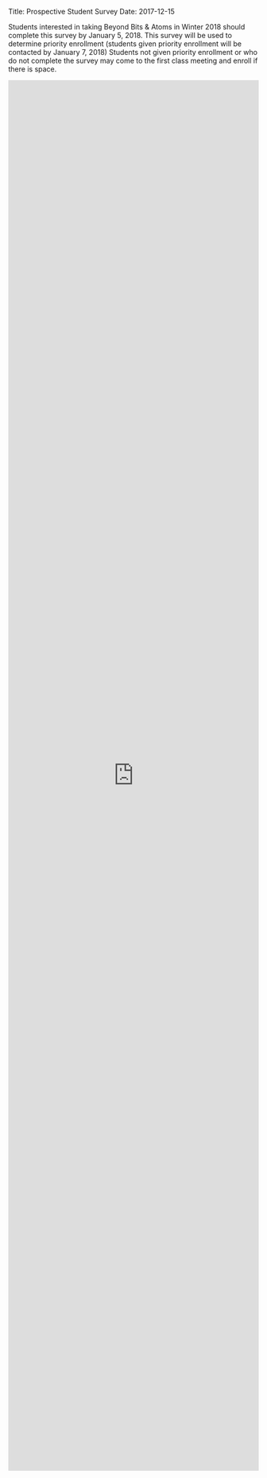 Title: Prospective Student Survey
Date: 2017-12-15

Students interested in taking Beyond Bits & Atoms in Winter 2018 should complete this survey by January 5, 2018. 
This survey will be used to determine priority enrollment (students given priority enrollment will be contacted 
by January 7, 2018) Students not given priority enrollment or who do not complete the survey may come to the 
first class meeting and enroll if there is space. 

<iframe src="https://docs.google.com/forms/d/e/1FAIpQLScU9ikt9--MnipXLif2w6qpBlqlcEkVo1jHh46L-7scOxtcEw/viewform?embedded=true" width="100%" height="2800" frameborder="0" marginheight="0" marginwidth="0">Loading...</iframe>
